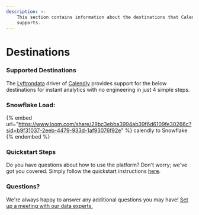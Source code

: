 ```yaml
---
description: >-
    This section contains information about the destinations that Calendly
    supports.
---
```


# Destinations

### Supported Destinations

The [Lyftrondata](https://www.lyftrondata.com/) driver of [Calendly](https://www.lyftrondata.com/integration/business-analytics/calendly/) provides support for the below destinations for instant analytics with no engineering in just 4 simple steps.

### Snowflake Load:

{% embed url="https://www.loom.com/share/29bc3ebba3994ab39f6d6109fe30266c?sid=b9f31037-2eeb-4479-933d-1af93076f92e" %}
calendly to Snowflake
{% endembed %}

### Quickstart Steps

Do you have questions about how to use the platform? Don't worry; we've got you covered. Simply follow the quickstart instructions [here](README.md).

### Questions? <a href="#questions" id="questions"></a>

We're always happy to answer any additional questions you may have! [Set up a meeting with our data experts.](https://www.lyftrondata.com/book-a-meeting/)
